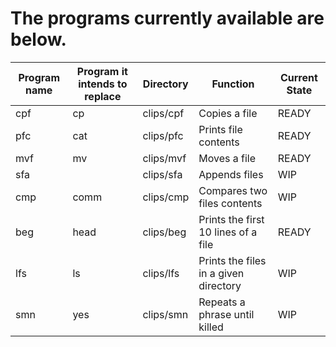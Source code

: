 # The programs currently available are below.

|Program name|Program it intends to replace|Directory|Function|Current State|
|---         |---                          |---      | ---|---|
|cpf         |        cp                   |clips/cpf|Copies a file|READY|
|pfc         |        cat                  |clips/pfc|Prints file contents|READY|
|mvf         |        mv                   |clips/mvf|Moves a file|READY|
|sfa         |                             |clips/sfa|Appends files|WIP|
|cmp         |        comm                 |clips/cmp|Compares two files contents|WIP|
|beg         |        head                 |clips/beg|Prints the first 10 lines of a file|READY|
|lfs         |        ls                   |clips/lfs|Prints the files in a given directory|WIP|
|smn         |        yes                  |clips/smn|Repeats a phrase until killed|WIP|
